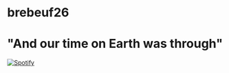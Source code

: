 # brebeuf26
# "And our time on Earth was through"

[![Spotify](https://spotify-github-readme.vercel.app/api/spotify)](https://open.spotify.com/embed/track/5kfNriitmkNE8mUbZ7gbq8?utm_source=generator)

